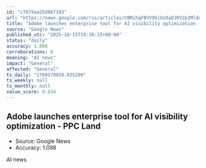 ```yaml
---
id: "c7879aa25d86f193"
url: "https://news.google.com/rss/articles/CBMihgFBVV95cUxOaDJKV2p3MldoNF9teDhTekVmTHZyQ2J0bnZPOURPQU5TZFF0RTBkWWhRejNBdUhoSi1UZ0lpZ0FfYWV2TXhPazdzRWVyeEQxbHpPZWFiN0dIbFhidkQ0UHNqLXhFdDhGdW55ZTlnWi0zUWhIZkw1d3hJZ2VvZzhfUVh5ekhtdw?oc=5"
title: "Adobe launches enterprise tool for AI visibility optimization - PPC Land"
source: "Google News"
published_utc: "2025-10-15T19:36:15+00:00"
status: "daily"
accuracy: 1.098
corroborations: 0
meaning: "AI news"
impact: "General"
affected: "General"
ts_daily: "1760570020.035289"
ts_weekly: null
ts_monthly: null
value_score: 0.634
---
```

## Adobe launches enterprise tool for AI visibility optimization - PPC Land

- Source: Google News
- Accuracy: 1.098

AI news
